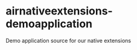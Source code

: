 airnativeextensions-demoapplication
===================================

Demo application source for our native extensions

